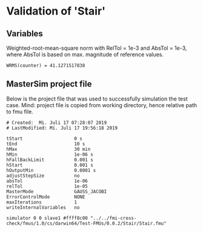 # Validation of 'Stair'

## Variables
Weighted-root-mean-square norm with RelTol = 1e-3 and AbsTol = 1e-3, where
AbsTol is based on max. magnitude of reference values.

```
WRMS(counter) = 41.1271517838
```

## MasterSim project file

Below is the project file that was used to successfully simulation the test case.
Mind: project file is copied from working directory, hence relative path to fmu file.

```
# Created:	Mi. Juli 17 07:28:07 2019
# LastModified:	Mi. Juli 17 19:56:18 2019

tStart                   0 s
tEnd                     10 s
hMax                     30 min
hMin                     1e-06 s
hFallBackLimit           0.001 s
hStart                   0.001 s
hOutputMin               0.0001 s
adjustStepSize           no
absTol                   1e-06
relTol                   1e-05
MasterMode               GAUSS_JACOBI
ErrorControlMode         NONE
maxIterations            1
writeInternalVariables   no

simulator 0 0 slave1 #ffff8c00 "../../fmi-cross-check/fmus/1.0/cs/darwin64/Test-FMUs/0.0.2/Stair/Stair.fmu"
```

